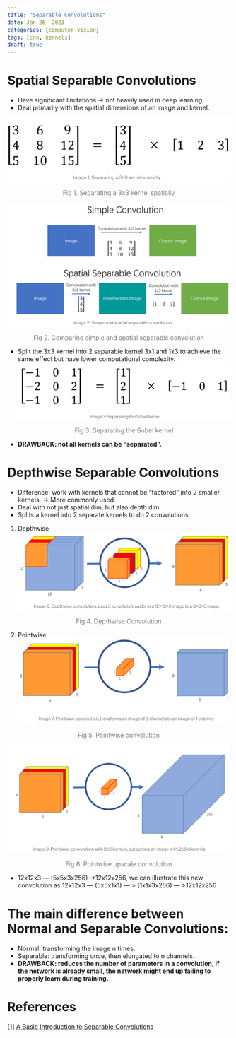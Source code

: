 ```yaml
---
title: "Separable Convolutions"
date: Jan 26, 2023
categories: [computer_vision]
tags: [cnn, kernels]
draft: true
---
```


# Spatial Separable Convolutions

- Have significant limitations → not heavily used in deep learning.
- Deal primarily with the spatial dimensions of an image and kernel.

![Separating a 3x3 kernel spatially](/posts/SeparableConvolutions/example.png#center "Separating a 3x3 kernel spatially")

<center>
    <span style="color:gray"> Fig 1. Separating a 3x3 kernel spatially </span>
</center>

![Comparing simple and spatial separable convolution](/posts/SeparableConvolutions/comparison.png#center "Comparing simple and spatial separable convolution")

<center>
    <span style="color:gray"> Fig 2. Comparing simple and spatial separable convolution </span>
</center>

- Split the 3x3 kernel into 2 separable kernel 3x1 and 1x3 to achieve the same effect but have lower computational complexity.
  ![Separating the Sobel Kernel](/posts/SeparableConvolutions/sobel_kernel.png#center "Separating the Sobel Kernel")
    <center>
    <span style="color:gray"> Fig 3. Separating the Sobel kernel </span>
    </center>

- **DRAWBACK: not all kernels can be “separated”.**

# Depthwise Separable Convolutions

- Difference: work with kernels that cannot be “factored” into 2 smaller kernels. → More commonly used.
- Deal with not just spatial dim, but also depth dim.
- Splits a kernel into 2 separate kernels to do 2 convolutions:

1. Depthwise
![Depthwise Convolution](/posts/SeparableConvolutions/depthwise_conv.png#center "Depthwise Convolution")
<center>
    <span style="color:gray"> Fig 4. Depthwise Convolution </span>
</center>

2. Pointwise
![Pointwise convolution](/posts/SeparableConvolutions/pointwise_conv.png#center "Pointwise convolution")
<center>
    <span style="color:gray"> Fig 5. Pointwise convolution </span>
</center>


![Pointwise upscale convolution](/posts/SeparableConvolutions/pointwise_conv_upscale.png#center "SPointwise upscale convolution")

<center>
    <span style="color:gray"> Fig 6. Pointwise upscale convolution </span>
</center>

- 12x12x3 — (5x5x3x256) →12x12x256, we can illustrate this new convolution as 12x12x3 — (5x5x1x1) — > (1x1x3x256) — >12x12x256

# The main difference between Normal and Separable Convolutions:

- Normal: transforming the image n times.
- Separable: transforming once, then elongated to n channels.
- **DRAWBACK: reduces the number of parameters in a convolution, if the network is already small, the network might end up failing to properly learn during training.**

# References

[1] [A Basic Introduction to Separable Convolutions](https://towardsdatascience.com/a-basic-introduction-to-separable-convolutions-b99ec3102728)
